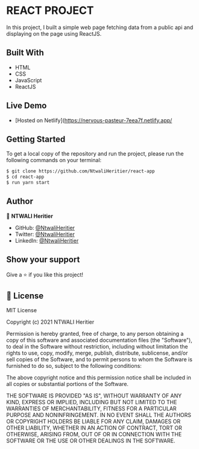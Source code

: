 # REACT PROJECT

In this project, I built a simple web page fetching data from a public api and displaying on the page using ReactJS.

## Built With

- HTML
- CSS
- JavaScript
- ReactJS

## Live Demo

- [Hosted on Netlify](https://nervous-pasteur-7eea7f.netlify.app/

## Getting Started

To get a local copy of the repository and run the project, please run the following commands on your terminal:

```bash
$ git clone https://github.com/NtwaliHeritier/react-app
$ cd react-app
$ run yarn start
```

## Author

👤  **NTWALI Heritier**

- GitHub: [@NtwaliHeritier](https://github.com/NtwaliHeritier )
- Twitter: [@NtwaliHeritier](https://twitter.com/NtwaliHeritier )
- LinkedIn: [@NtwaliHeritier](https://www.linkedin.com/in/NtwaliHeritier/)

## Show your support

Give a ⭐️ if you like this project!

## 📝 License

MIT License

Copyright (c) 2021 NTWALI Heritier

Permission is hereby granted, free of charge, to any person obtaining a copy
of this software and associated documentation files (the "Software"), to deal
in the Software without restriction, including without limitation the rights
to use, copy, modify, merge, publish, distribute, sublicense, and/or sell
copies of the Software, and to permit persons to whom the Software is
furnished to do so, subject to the following conditions:

The above copyright notice and this permission notice shall be included in all
copies or substantial portions of the Software.

THE SOFTWARE IS PROVIDED "AS IS", WITHOUT WARRANTY OF ANY KIND, EXPRESS OR
IMPLIED, INCLUDING BUT NOT LIMITED TO THE WARRANTIES OF MERCHANTABILITY,
FITNESS FOR A PARTICULAR PURPOSE AND NONINFRINGEMENT. IN NO EVENT SHALL THE
AUTHORS OR COPYRIGHT HOLDERS BE LIABLE FOR ANY CLAIM, DAMAGES OR OTHER
LIABILITY, WHETHER IN AN ACTION OF CONTRACT, TORT OR OTHERWISE, ARISING FROM,
OUT OF OR IN CONNECTION WITH THE SOFTWARE OR THE USE OR OTHER DEALINGS IN THE
SOFTWARE.